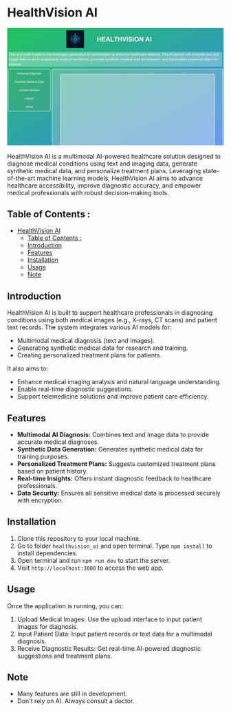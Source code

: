 # HealthVision AI

![image](screenshot.png)

HealthVision AI is a multimodal AI-powered healthcare solution designed to diagnose medical conditions using text and imaging data, generate synthetic medical data, and personalize treatment plans. Leveraging state-of-the-art machine learning models, HealthVision AI aims to advance healthcare accessibility, improve diagnostic accuracy, and empower medical professionals with robust decision-making tools.

## Table of Contents :
- [HealthVision AI](#healthvision-ai)
  - [Table of Contents :](#table-of-contents-)
  - [Introduction](#introduction)
  - [Features](#features)
  - [Installation](#installation)
  - [Usage](#usage)
  - [Note](#note)

## Introduction

HealthVision AI is built to support healthcare professionals in diagnosing conditions using both medical images (e.g., X-rays, CT scans) and patient text records. The system integrates various AI models for:

- Multimodal medical diagnosis (text and images).
- Generating synthetic medical data for research and training.
- Creating personalized treatment plans for patients.
  
It also aims to:

- Enhance medical imaging analysis and natural language understanding.
- Enable real-time diagnostic suggestions.
- Support telemedicine solutions and improve patient care efficiency.

## Features

- **Multimodal AI Diagnosis:** Combines text and image data to provide accurate medical diagnoses.
- **Synthetic Data Generation:** Generates synthetic medical data for training purposes.
- **Personalized Treatment Plans:** Suggests customized treatment plans based on patient history.
- **Real-time Insights:** Offers instant diagnostic feedback to healthcare professionals.
- **Data Security:** Ensures all sensitive medical data is processed securely with encryption.

## Installation

1. Clone this repository to your local machine.
2. Go to folder `healthvision_ai` and open terminal. Type `npm install` to install dependencies.
3. Open terminal and run `npm run dev` to start the server.
4. Visit `http://localhost:3000` to access the web app.

## Usage

Once the application is running, you can:

1. Upload Medical Images: Use the upload interface to input patient images for diagnosis.
2. Input Patient Data: Input patient records or text data for a multimodal diagnosis.
3. Receive Diagnostic Results: Get real-time AI-powered diagnostic suggestions and treatment plans.

## Note

- Many features are still in development.
- Don't rely on AI. Always consult a doctor.
